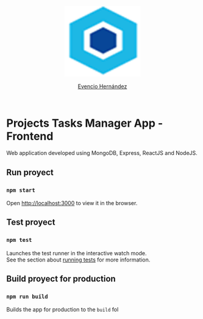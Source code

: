 <p align="center">
    <img src="/public/logo.png" width="200px" height = auto>
</p>
<p align="center">
    <a href="https://github.com/evencio97">Evencio Hernández</a>
</p><br>

# Projects Tasks Manager App - Frontend

Web application developed using MongoDB, Express, ReactJS and NodeJS.

## Run proyect

### `npm start`

Open [http://localhost:3000](http://localhost:3000) to view it in the browser.

## Test proyect

### `npm test`

Launches the test runner in the interactive watch mode.<br />
See the section about [running tests](https://facebook.github.io/create-react-app/docs/running-tests) for more information.

## Build proyect for production

### `npm run build`

Builds the app for production to the `build` fol